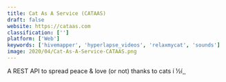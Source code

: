 ```yaml
---
title: Cat As A Service (CATAAS)
draft: false 
website: https://cataas.com
classification: ['']
platform: ['Web']
keywords: ['hivemapper', 'hyperlapse_videos', 'relaxmycat', 'sounds']
image: 2020/04/Cat-As-A-Service-CATAAS.png
---
```

A REST API to spread peace & love (or not) thanks to cats í ½í¸¸